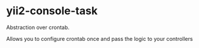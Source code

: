 # yii2-console-task
Abstraction over crontab.

Allows you to configure crontab once 
and pass the logic to your controllers
